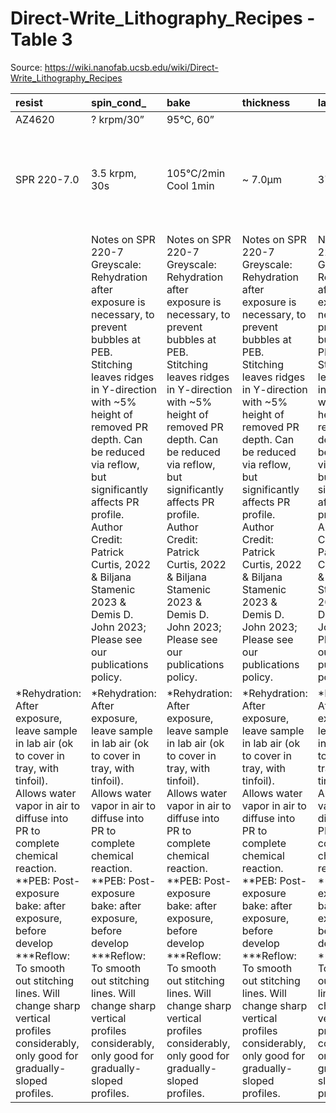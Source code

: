 # Direct-Write_Lithography_Recipes - Table 3

Source: https://wiki.nanofab.ucsb.edu/wiki/Direct-Write_Lithography_Recipes

| resist                                                                                                                                                                                                                                                                                                                                                                | spin_cond_                                                                                                                                                                                                                                                                                                                                                            | bake                                                                                                                                                                                                                                                                                                                                                                  | thickness                                                                                                                                                                                                                                                                                                                                                             | laser                                                                                                                                                                                                                                                                                                                                                                 | exposure_dose__mj_cm2_                                                                                                                                                                                                                                                                                                                                                | focus_offset                                                                                                                                                                                                                                                                                                                                                          | rehydrate_                                                                                                                                                                                                                                                                                                                                                            | peb__                                                                                                                                                                                                                                                                                                                                                                 | developer                                                                                                                                                                                                                                                                                                                                                             | developer_time                                                                                                                                                                                                                                                                                                                                                        | reflow___                                                                                                                                                                                                                                                                                                                                                             | comments                                                                                                                                                                                                                                                                                                                                                              |
|:----------------------------------------------------------------------------------------------------------------------------------------------------------------------------------------------------------------------------------------------------------------------------------------------------------------------------------------------------------------------|:----------------------------------------------------------------------------------------------------------------------------------------------------------------------------------------------------------------------------------------------------------------------------------------------------------------------------------------------------------------------|:----------------------------------------------------------------------------------------------------------------------------------------------------------------------------------------------------------------------------------------------------------------------------------------------------------------------------------------------------------------------|:----------------------------------------------------------------------------------------------------------------------------------------------------------------------------------------------------------------------------------------------------------------------------------------------------------------------------------------------------------------------|:----------------------------------------------------------------------------------------------------------------------------------------------------------------------------------------------------------------------------------------------------------------------------------------------------------------------------------------------------------------------|:----------------------------------------------------------------------------------------------------------------------------------------------------------------------------------------------------------------------------------------------------------------------------------------------------------------------------------------------------------------------|:----------------------------------------------------------------------------------------------------------------------------------------------------------------------------------------------------------------------------------------------------------------------------------------------------------------------------------------------------------------------|:----------------------------------------------------------------------------------------------------------------------------------------------------------------------------------------------------------------------------------------------------------------------------------------------------------------------------------------------------------------------|:----------------------------------------------------------------------------------------------------------------------------------------------------------------------------------------------------------------------------------------------------------------------------------------------------------------------------------------------------------------------|:----------------------------------------------------------------------------------------------------------------------------------------------------------------------------------------------------------------------------------------------------------------------------------------------------------------------------------------------------------------------|:----------------------------------------------------------------------------------------------------------------------------------------------------------------------------------------------------------------------------------------------------------------------------------------------------------------------------------------------------------------------|:----------------------------------------------------------------------------------------------------------------------------------------------------------------------------------------------------------------------------------------------------------------------------------------------------------------------------------------------------------------------|:----------------------------------------------------------------------------------------------------------------------------------------------------------------------------------------------------------------------------------------------------------------------------------------------------------------------------------------------------------------------|
| AZ4620                                                                                                                                                                                                                                                                                                                                                                | ? krpm/30”                                                                                                                                                                                                                                                                                                                                                            | 95°C, 60”                                                                                                                                                                                                                                                                                                                                                             |                                                                                                                                                                                                                                                                                                                                                                       |                                                                                                                                                                                                                                                                                                                                                                       |                                                                                                                                                                                                                                                                                                                                                                       |                                                                                                                                                                                                                                                                                                                                                                       |                                                                                                                                                                                                                                                                                                                                                                       |                                                                                                                                                                                                                                                                                                                                                                       | AZ300MIF                                                                                                                                                                                                                                                                                                                                                              | 60s                                                                                                                                                                                                                                                                                                                                                                   |                                                                                                                                                                                                                                                                                                                                                                       | To Be Added                                                                                                                                                                                                                                                                                                                                                           |
| SPR 220-7.0                                                                                                                                                                                                                                                                                                                                                           | 3.5 krpm, 30s                                                                                                                                                                                                                                                                                                                                                         | 105°C/2min Cool 1min                                                                                                                                                                                                                                                                                                                                                  | ~ 7.0µm                                                                                                                                                                                                                                                                                                                                                               | 375                                                                                                                                                                                                                                                                                                                                                                   | ~624mJ to clear large mm-area, 520mJ to clear ~5µm lines.                                                                                                                                                                                                                                                                                                             | -20                                                                                                                                                                                                                                                                                                                                                                   | ≥1hr                                                                                                                                                                                                                                                                                                                                                                  | 115°C, 90s                                                                                                                                                                                                                                                                                                                                                            | AZ300MiF                                                                                                                                                                                                                                                                                                                                                              | 70s                                                                                                                                                                                                                                                                                                                                                                   | TBD                                                                                                                                                                                                                                                                                                                                                                   | Author Credit: Patrick Curtis, 2022 Biljana Stamenic 2023 Demis D. John 2023                                                                                                                                                                                                                                                                                          |
|                                                                                                                                                                                                                                                                                                                                                                       | Notes on SPR 220-7 Greyscale: Rehydration after exposure is necessary, to prevent bubbles at PEB. Stitching leaves ridges in Y-direction with ~5% height of removed PR depth. Can be reduced via reflow, but significantly affects PR profile. Author Credit: Patrick Curtis, 2022 & Biljana Stamenic 2023 & Demis D. John 2023; Please see our publications policy.  | Notes on SPR 220-7 Greyscale: Rehydration after exposure is necessary, to prevent bubbles at PEB. Stitching leaves ridges in Y-direction with ~5% height of removed PR depth. Can be reduced via reflow, but significantly affects PR profile. Author Credit: Patrick Curtis, 2022 & Biljana Stamenic 2023 & Demis D. John 2023; Please see our publications policy.  | Notes on SPR 220-7 Greyscale: Rehydration after exposure is necessary, to prevent bubbles at PEB. Stitching leaves ridges in Y-direction with ~5% height of removed PR depth. Can be reduced via reflow, but significantly affects PR profile. Author Credit: Patrick Curtis, 2022 & Biljana Stamenic 2023 & Demis D. John 2023; Please see our publications policy.  | Notes on SPR 220-7 Greyscale: Rehydration after exposure is necessary, to prevent bubbles at PEB. Stitching leaves ridges in Y-direction with ~5% height of removed PR depth. Can be reduced via reflow, but significantly affects PR profile. Author Credit: Patrick Curtis, 2022 & Biljana Stamenic 2023 & Demis D. John 2023; Please see our publications policy.  | Notes on SPR 220-7 Greyscale: Rehydration after exposure is necessary, to prevent bubbles at PEB. Stitching leaves ridges in Y-direction with ~5% height of removed PR depth. Can be reduced via reflow, but significantly affects PR profile. Author Credit: Patrick Curtis, 2022 & Biljana Stamenic 2023 & Demis D. John 2023; Please see our publications policy.  | Notes on SPR 220-7 Greyscale: Rehydration after exposure is necessary, to prevent bubbles at PEB. Stitching leaves ridges in Y-direction with ~5% height of removed PR depth. Can be reduced via reflow, but significantly affects PR profile. Author Credit: Patrick Curtis, 2022 & Biljana Stamenic 2023 & Demis D. John 2023; Please see our publications policy.  | Notes on SPR 220-7 Greyscale: Rehydration after exposure is necessary, to prevent bubbles at PEB. Stitching leaves ridges in Y-direction with ~5% height of removed PR depth. Can be reduced via reflow, but significantly affects PR profile. Author Credit: Patrick Curtis, 2022 & Biljana Stamenic 2023 & Demis D. John 2023; Please see our publications policy.  | Notes on SPR 220-7 Greyscale: Rehydration after exposure is necessary, to prevent bubbles at PEB. Stitching leaves ridges in Y-direction with ~5% height of removed PR depth. Can be reduced via reflow, but significantly affects PR profile. Author Credit: Patrick Curtis, 2022 & Biljana Stamenic 2023 & Demis D. John 2023; Please see our publications policy.  | Notes on SPR 220-7 Greyscale: Rehydration after exposure is necessary, to prevent bubbles at PEB. Stitching leaves ridges in Y-direction with ~5% height of removed PR depth. Can be reduced via reflow, but significantly affects PR profile. Author Credit: Patrick Curtis, 2022 & Biljana Stamenic 2023 & Demis D. John 2023; Please see our publications policy.  | Notes on SPR 220-7 Greyscale: Rehydration after exposure is necessary, to prevent bubbles at PEB. Stitching leaves ridges in Y-direction with ~5% height of removed PR depth. Can be reduced via reflow, but significantly affects PR profile. Author Credit: Patrick Curtis, 2022 & Biljana Stamenic 2023 & Demis D. John 2023; Please see our publications policy.  | Notes on SPR 220-7 Greyscale: Rehydration after exposure is necessary, to prevent bubbles at PEB. Stitching leaves ridges in Y-direction with ~5% height of removed PR depth. Can be reduced via reflow, but significantly affects PR profile. Author Credit: Patrick Curtis, 2022 & Biljana Stamenic 2023 & Demis D. John 2023; Please see our publications policy.  | Notes on SPR 220-7 Greyscale: Rehydration after exposure is necessary, to prevent bubbles at PEB. Stitching leaves ridges in Y-direction with ~5% height of removed PR depth. Can be reduced via reflow, but significantly affects PR profile. Author Credit: Patrick Curtis, 2022 & Biljana Stamenic 2023 & Demis D. John 2023; Please see our publications policy.  |
| *Rehydration: After exposure, leave sample in lab air (ok to cover in tray, with tinfoil). Allows water vapor in air to diffuse into PR to complete chemical reaction. **PEB: Post-exposure bake: after exposure, before develop ***Reflow: To smooth out stitching lines. Will change sharp vertical profiles considerably, only good for gradually-sloped profiles. | *Rehydration: After exposure, leave sample in lab air (ok to cover in tray, with tinfoil). Allows water vapor in air to diffuse into PR to complete chemical reaction. **PEB: Post-exposure bake: after exposure, before develop ***Reflow: To smooth out stitching lines. Will change sharp vertical profiles considerably, only good for gradually-sloped profiles. | *Rehydration: After exposure, leave sample in lab air (ok to cover in tray, with tinfoil). Allows water vapor in air to diffuse into PR to complete chemical reaction. **PEB: Post-exposure bake: after exposure, before develop ***Reflow: To smooth out stitching lines. Will change sharp vertical profiles considerably, only good for gradually-sloped profiles. | *Rehydration: After exposure, leave sample in lab air (ok to cover in tray, with tinfoil). Allows water vapor in air to diffuse into PR to complete chemical reaction. **PEB: Post-exposure bake: after exposure, before develop ***Reflow: To smooth out stitching lines. Will change sharp vertical profiles considerably, only good for gradually-sloped profiles. | *Rehydration: After exposure, leave sample in lab air (ok to cover in tray, with tinfoil). Allows water vapor in air to diffuse into PR to complete chemical reaction. **PEB: Post-exposure bake: after exposure, before develop ***Reflow: To smooth out stitching lines. Will change sharp vertical profiles considerably, only good for gradually-sloped profiles. | *Rehydration: After exposure, leave sample in lab air (ok to cover in tray, with tinfoil). Allows water vapor in air to diffuse into PR to complete chemical reaction. **PEB: Post-exposure bake: after exposure, before develop ***Reflow: To smooth out stitching lines. Will change sharp vertical profiles considerably, only good for gradually-sloped profiles. | *Rehydration: After exposure, leave sample in lab air (ok to cover in tray, with tinfoil). Allows water vapor in air to diffuse into PR to complete chemical reaction. **PEB: Post-exposure bake: after exposure, before develop ***Reflow: To smooth out stitching lines. Will change sharp vertical profiles considerably, only good for gradually-sloped profiles. | *Rehydration: After exposure, leave sample in lab air (ok to cover in tray, with tinfoil). Allows water vapor in air to diffuse into PR to complete chemical reaction. **PEB: Post-exposure bake: after exposure, before develop ***Reflow: To smooth out stitching lines. Will change sharp vertical profiles considerably, only good for gradually-sloped profiles. | *Rehydration: After exposure, leave sample in lab air (ok to cover in tray, with tinfoil). Allows water vapor in air to diffuse into PR to complete chemical reaction. **PEB: Post-exposure bake: after exposure, before develop ***Reflow: To smooth out stitching lines. Will change sharp vertical profiles considerably, only good for gradually-sloped profiles. | *Rehydration: After exposure, leave sample in lab air (ok to cover in tray, with tinfoil). Allows water vapor in air to diffuse into PR to complete chemical reaction. **PEB: Post-exposure bake: after exposure, before develop ***Reflow: To smooth out stitching lines. Will change sharp vertical profiles considerably, only good for gradually-sloped profiles. | *Rehydration: After exposure, leave sample in lab air (ok to cover in tray, with tinfoil). Allows water vapor in air to diffuse into PR to complete chemical reaction. **PEB: Post-exposure bake: after exposure, before develop ***Reflow: To smooth out stitching lines. Will change sharp vertical profiles considerably, only good for gradually-sloped profiles. | *Rehydration: After exposure, leave sample in lab air (ok to cover in tray, with tinfoil). Allows water vapor in air to diffuse into PR to complete chemical reaction. **PEB: Post-exposure bake: after exposure, before develop ***Reflow: To smooth out stitching lines. Will change sharp vertical profiles considerably, only good for gradually-sloped profiles. | *Rehydration: After exposure, leave sample in lab air (ok to cover in tray, with tinfoil). Allows water vapor in air to diffuse into PR to complete chemical reaction. **PEB: Post-exposure bake: after exposure, before develop ***Reflow: To smooth out stitching lines. Will change sharp vertical profiles considerably, only good for gradually-sloped profiles. |